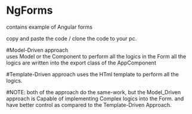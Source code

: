 # NgForms
contains example of Angular forms

copy and paste the code / clone the code to your pc. 

#Model-Driven approach  
uses Model or the Component to perform all the logics in the Form 
  all the logics are written into the export class of the AppComponent

#Template-Driven approach 
uses the HTml template to perform all the logics.

#NOTE: both of the approach do the same-work, but the Model_Driven approach is Capable of implementing Complex logics into the Form.
       and have better control as compared to the Template-Driven Approach.
